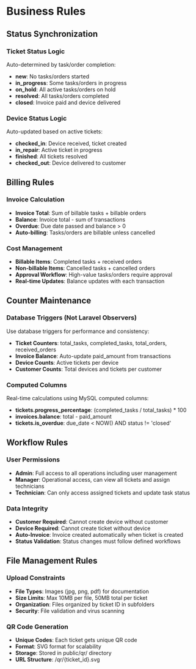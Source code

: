 # Business Rules

## Status Synchronization

### Ticket Status Logic
Auto-determined by task/order completion:
- **new**: No tasks/orders started
- **in_progress**: Some tasks/orders in progress
- **on_hold**: All active tasks/orders on hold
- **resolved**: All tasks/orders completed
- **closed**: Invoice paid and device delivered

### Device Status Logic
Auto-updated based on active tickets:
- **checked_in**: Device received, ticket created
- **in_repair**: Active ticket in progress
- **finished**: All tickets resolved
- **checked_out**: Device delivered to customer

## Billing Rules

### Invoice Calculation
- **Invoice Total**: Sum of billable tasks + billable orders
- **Balance**: Invoice total - sum of transactions
- **Overdue**: Due date passed and balance > 0
- **Auto-billing**: Tasks/orders are billable unless cancelled

### Cost Management
- **Billable Items**: Completed tasks + received orders
- **Non-billable Items**: Cancelled tasks + cancelled orders
- **Approval Workflow**: High-value tasks/orders require approval
- **Real-time Updates**: Balance updates with each transaction

## Counter Maintenance

### Database Triggers (Not Laravel Observers)
Use database triggers for performance and consistency:
- **Ticket Counters**: total_tasks, completed_tasks, total_orders, received_orders
- **Invoice Balance**: Auto-update paid_amount from transactions
- **Device Counts**: Active tickets per device
- **Customer Counts**: Total devices and tickets per customer

### Computed Columns
Real-time calculations using MySQL computed columns:
- **tickets.progress_percentage**: (completed_tasks / total_tasks) * 100
- **invoices.balance**: total - paid_amount  
- **tickets.is_overdue**: due_date < NOW() AND status != 'closed'

## Workflow Rules

### User Permissions
- **Admin**: Full access to all operations including user management
- **Manager**: Operational access, can view all tickets and assign technicians
- **Technician**: Can only access assigned tickets and update task status

### Data Integrity
- **Customer Required**: Cannot create device without customer
- **Device Required**: Cannot create ticket without device
- **Auto-Invoice**: Invoice created automatically when ticket is created
- **Status Validation**: Status changes must follow defined workflows

## File Management Rules

### Upload Constraints
- **File Types**: Images (jpg, png, pdf) for documentation
- **Size Limits**: Max 10MB per file, 50MB total per ticket
- **Organization**: Files organized by ticket ID in subfolders
- **Security**: File validation and virus scanning

### QR Code Generation
- **Unique Codes**: Each ticket gets unique QR code
- **Format**: SVG format for scalability
- **Storage**: Stored in public/qr/ directory
- **URL Structure**: /qr/{ticket_id}.svg

